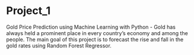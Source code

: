 # Project_1
Gold Price Prediction using Machine Learning with Python - 
Gold  has  always  held  a  prominent  place  in every  country’s  economy  and  among the  people.  The  main  goal  of  this project  is  to  forecast  the  rise  and  fall in  the  gold  rates  using  Random  Forest  Regressor. 

